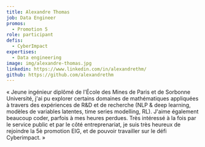```yaml
---
title: Alexandre Thomas
job: Data Engineer
promos:
  - Promotion 5
role: participant
defis:
  - CyberImpact
expertises:
  - Data engineering
image: img/alexandre-thomas.jpg
linkedin: https://www.linkedin.com/in/alexandrethm/
github: https://github.com/alexandrethm
---
```

« Jeune ingénieur diplômé de l'École des Mines de Paris et de Sorbonne Université, j'ai pu explorer certains domaines de mathématiques appliquées à travers des expériences de R&D et de recherche (NLP & deep learning, modèles de variables latentes, time series modelling, RL). J'aime également beaucoup coder, parfois à mes heures perdues. Très intéressé à la fois par le service public et par le côté entreprenariat, je suis très heureux de rejoindre la 5è promotion EIG, et de pouvoir travailler sur le défi Cyberimpact. »
